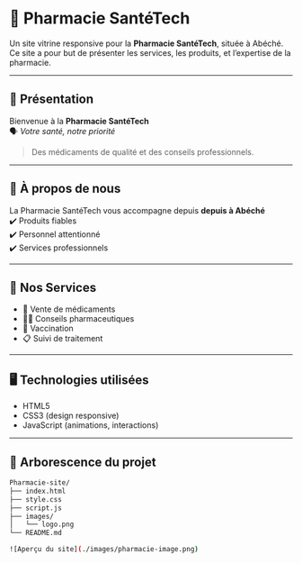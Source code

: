 # 💊 Pharmacie SantéTech

Un site vitrine responsive pour la **Pharmacie SantéTech**, située à Abéché.  
Ce site a pour but de présenter les services, les produits, et l’expertise de la pharmacie.

---

## 🏥 Présentation

Bienvenue à la **Pharmacie SantéTech**  
🗣️ *Votre santé, notre priorité*  

> Des médicaments de qualité et des conseils professionnels.

---

## 📌 À propos de nous

La Pharmacie SantéTech vous accompagne depuis **depuis à Abéché**  
✔️ Produits fiables  
✔️ Personnel attentionné  
✔️ Services professionnels

---

## 💼 Nos Services

- 💊 Vente de médicaments  
- 👨‍⚕️ Conseils pharmaceutiques  
- 💉 Vaccination  
- 📋 Suivi de traitement

---

## 🖥️ Technologies utilisées

- HTML5
- CSS3 (design responsive)
- JavaScript (animations, interactions)

---

## 📁 Arborescence du projet

```bash
Pharmacie-site/
├── index.html
├── style.css
├── script.js
├── images/
│   └── logo.png
└── README.md

![Aperçu du site](./images/pharmacie-image.png)


